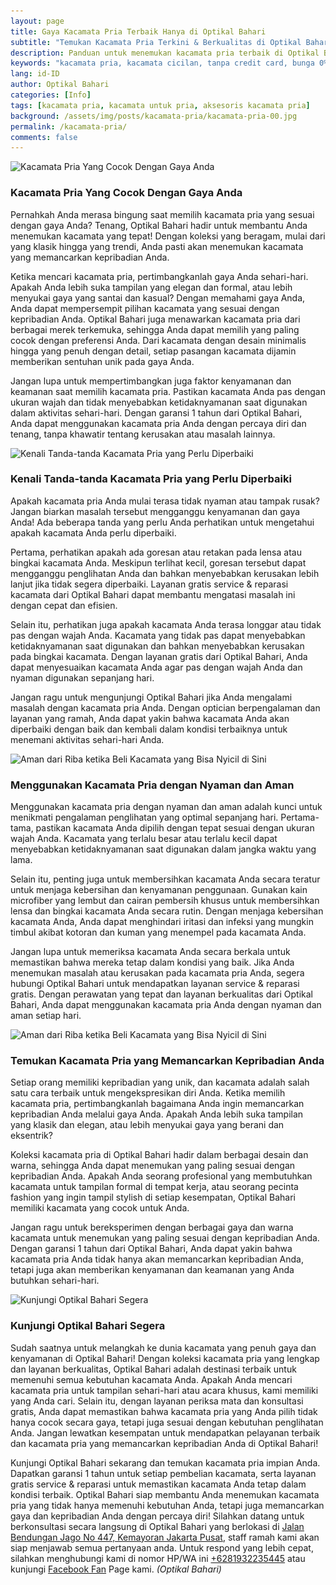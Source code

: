 ```yaml
---
layout: page
title: Gaya Kacamata Pria Terbaik Hanya di Optikal Bahari
subtitle: "Temukan Kacamata Pria Terkini & Berkualitas di Optikal Bahari, Dapatkan Periksa Mata Gratis, Cicilan 0% & Garansi Kacamata 1 Tahun"
description: Panduan untuk menemukan kacamata pria terbaik di Optikal Bahari, Periksa & Service Kacamata Gratis, Garansi 1 Tahun & Menerima Pembayaran KJP
keywords: "kacamata pria, kacamata cicilan, tanpa credit card, bunga 0% tanpa DP, cicilan ringan"
lang: id-ID
author: Optikal Bahari
categories: [Info]
tags: [kacamata pria, kacamata untuk pria, aksesoris kacamata pria]
background: /assets/img/posts/kacamata-pria/kacamata-pria-00.jpg
permalink: /kacamata-pria/
comments: false
---
```


<div class="card shadow p-3 bg-white mb-5">
  <img
    itemprop="image"
    data-src="/assets/img/posts/kacamata-pria/kacamata-pria-01.jpg"
    src="/assets/img/posts/kacamata-pria/kacamata-pria-01.jpg"
    class="card-img-top"
    title="Kacamata Pria Yang Cocok Dengan Gaya Anda"
    alt="Kacamata Pria Yang Cocok Dengan Gaya Anda">
  <div class="card-body">
    <h3 class="card-title">
      Kacamata Pria Yang Cocok Dengan Gaya Anda
    </h3>
    <p class="card-text text-justify">
      Pernahkah Anda merasa bingung saat memilih kacamata pria yang sesuai dengan gaya Anda? Tenang, Optikal Bahari hadir untuk membantu Anda menemukan kacamata yang tepat! Dengan koleksi yang beragam, mulai dari yang
      klasik hingga yang trendi, Anda pasti akan menemukan kacamata yang memancarkan kepribadian Anda.
    </p>
    <p class="card-text text-justify">
      Ketika mencari kacamata pria, pertimbangkanlah gaya Anda sehari-hari. Apakah Anda lebih suka tampilan yang                                                                                                    
            elegan dan formal, atau lebih menyukai gaya yang santai dan kasual? Dengan memahami gaya Anda, Anda dapat
            mempersempit pilihan kacamata yang sesuai dengan kepribadian Anda. Optikal Bahari juga menawarkan kacamata
            pria dari berbagai merek terkemuka, sehingga Anda dapat memilih yang paling cocok dengan preferensi Anda.
            Dari kacamata dengan desain minimalis hingga yang penuh dengan detail, setiap pasangan kacamata dijamin
            memberikan sentuhan unik pada gaya Anda.
    </p>
    <p class="card-text text-justify">
      Jangan lupa untuk mempertimbangkan juga faktor kenyamanan dan keamanan saat memilih kacamata pria. Pastikan                                                                                                    
            kacamata Anda pas dengan ukuran wajah dan tidak menyebabkan ketidaknyamanan saat digunakan dalam aktivitas
            sehari-hari. Dengan garansi 1 tahun dari Optikal Bahari, Anda dapat menggunakan kacamata pria Anda dengan
            percaya diri dan tenang, tanpa khawatir tentang kerusakan atau masalah lainnya.
    </p>
  </div>
</div>

<div class="card shadow p-3 bg-white mb-5">
  <img
    data-src="/assets/img/posts/kacamata-pria/kacamata-pria-03.jpg"
    src="/assets/img/posts/kacamata-pria/kacamata-pria-03.jpg"
    title="Kenali Tanda-tanda Kacamata Pria yang Perlu Diperbaiki"
    class="card-img-top"
    alt="Kenali Tanda-tanda Kacamata Pria yang Perlu Diperbaiki">
  <div class="card-body">
    <h3 class="card-title">
      Kenali Tanda-tanda Kacamata Pria yang Perlu Diperbaiki
    </h3>
    <p class="card-text text-justify">
      Apakah kacamata pria Anda mulai terasa tidak nyaman atau tampak rusak? Jangan biarkan masalah tersebut                                                                                                    
            mengganggu kenyamanan dan gaya Anda! Ada beberapa tanda yang perlu Anda perhatikan untuk mengetahui apakah
            kacamata Anda perlu diperbaiki.
    </p>
    <p class="card-text text-justify">
      Pertama, perhatikan apakah ada goresan atau retakan pada lensa atau bingkai kacamata Anda. Meskipun terlihat                                                                                                    
            kecil, goresan tersebut dapat mengganggu penglihatan Anda dan bahkan menyebabkan kerusakan lebih lanjut jika
            tidak segera diperbaiki. Layanan gratis service & reparasi kacamata dari Optikal Bahari dapat membantu
            mengatasi masalah ini dengan cepat dan efisien.
    </p>
    <p class="card-text text-justify">
      Selain itu, perhatikan juga apakah kacamata Anda terasa longgar atau tidak pas dengan wajah Anda. Kacamata                                                                                                    
            yang tidak pas dapat menyebabkan ketidaknyamanan saat digunakan dan bahkan menyebabkan kerusakan pada
            bingkai kacamata. Dengan layanan gratis dari Optikal Bahari, Anda dapat menyesuaikan kacamata Anda agar pas
            dengan wajah Anda dan nyaman digunakan sepanjang hari.
    </p>
    <p class="card-text text-justify">
      Jangan ragu untuk mengunjungi Optikal Bahari jika Anda mengalami masalah dengan kacamata pria Anda. Dengan                                                                                                    
            optician berpengalaman dan layanan yang ramah, Anda dapat yakin bahwa kacamata Anda akan diperbaiki dengan
            baik dan kembali dalam kondisi terbaiknya untuk menemani aktivitas sehari-hari Anda.
    </p>
  </div>
</div>

<div class="card shadow p-3 bg-white mb-5">
  <img
    data-src="/assets/img/posts/kacamata-pria/kacamata-pria-04.jpg"
    src="/assets/img/posts/kacamata-pria/kacamata-pria-04.jpg"
    title="Aman dari Riba ketika Beli Kacamata yang Bisa Nyicil di Sini"
    class="card-img-top"
    alt="Aman dari Riba ketika Beli Kacamata yang Bisa Nyicil di Sini">
  <div class="card-body">
    <h3 class="card-title">
      Menggunakan Kacamata Pria dengan Nyaman dan Aman
    </h3>
    <p class="card-text text-justify">
      Menggunakan kacamata pria dengan nyaman dan aman adalah kunci untuk menikmati pengalaman penglihatan yang optimal sepanjang hari. Pertama-tama, pastikan kacamata Anda dipilih dengan tepat sesuai dengan ukuran wajah Anda. Kacamata yang terlalu besar atau terlalu kecil dapat menyebabkan ketidaknyamanan saat digunakan dalam jangka waktu yang lama.
    </p>
    <p class="card-text text-justify">
      Selain itu, penting juga untuk membersihkan kacamata Anda secara teratur untuk menjaga kebersihan dan kenyamanan penggunaan. Gunakan kain microfiber yang lembut dan cairan pembersih khusus untuk membersihkan lensa dan bingkai kacamata Anda secara rutin. Dengan menjaga kebersihan kacamata Anda, Anda dapat menghindari iritasi dan infeksi yang mungkin timbul akibat kotoran dan kuman yang menempel pada kacamata Anda.
    </p>
    <p class="card-text text-justify">
      Jangan lupa untuk memeriksa kacamata Anda secara berkala untuk memastikan bahwa mereka tetap dalam kondisi yang baik. Jika Anda menemukan masalah atau kerusakan pada kacamata pria Anda, segera hubungi Optikal Bahari untuk mendapatkan layanan service & reparasi gratis. Dengan perawatan yang tepat dan layanan berkualitas dari Optikal Bahari, Anda dapat menggunakan kacamata pria Anda dengan nyaman dan aman setiap hari.
    </p>
  </div>
</div>

<div class="card shadow p-3 bg-white mb-5">
  <img
    data-src="/assets/img/posts/kacamata-pria/kacamata-pria-05.jpg"
    src="/assets/img/posts/kacamata-pria/kacamata-pria-05.jpg"
    title="Aman dari Riba ketika Beli Kacamata yang Bisa Nyicil di Sini"
    class="card-img-top"
    alt="Aman dari Riba ketika Beli Kacamata yang Bisa Nyicil di Sini">
  <div class="card-body">
    <h3 class="card-title">
      Temukan Kacamata Pria yang Memancarkan Kepribadian Anda
    </h3>
    <p class="card-text text-justify">
      Setiap orang memiliki kepribadian yang unik, dan kacamata adalah salah satu cara terbaik untuk mengekspresikan diri Anda. Ketika memilih kacamata pria, pertimbangkanlah bagaimana Anda ingin memancarkan kepribadian Anda melalui gaya Anda. Apakah Anda lebih suka tampilan yang klasik dan elegan, atau lebih menyukai gaya yang berani dan eksentrik?
    </p>
    <p class="card-text text-justify">
      Koleksi kacamata pria di Optikal Bahari hadir dalam berbagai desain dan warna, sehingga Anda dapat menemukan yang paling sesuai dengan kepribadian Anda. Apakah Anda seorang profesional yang membutuhkan kacamata untuk tampilan formal di tempat kerja, atau seorang pecinta fashion yang ingin tampil stylish di setiap kesempatan, Optikal Bahari memiliki kacamata yang cocok untuk Anda.
    </p>
    <p class="card-text text-justify">
      Jangan ragu untuk bereksperimen dengan berbagai gaya dan warna kacamata untuk menemukan yang paling sesuai dengan kepribadian Anda. Dengan garansi 1 tahun dari Optikal Bahari, Anda dapat yakin bahwa kacamata pria Anda tidak hanya akan memancarkan kepribadian Anda, tetapi juga akan memberikan kenyamanan dan keamanan yang Anda butuhkan sehari-hari.
    </p>
  </div>
</div>

<div class="card shadow p-3 bg-white mb-5">
  <img
    data-src="/assets/img/posts/kacamata-pria/kacamata-pria-02.jpg"
    src="/assets/img/posts/kacamata-pria/kacamata-pria-02.jpg"
    title="Kunjungi Optikal Bahari Segera"
    class="card-img-top"
    alt="Kunjungi Optikal Bahari Segera">
  <div class="card-body">
    <h3 class="card-title">
      Kunjungi Optikal Bahari Segera
    </h3>
    <p class="card-text text-justify">
      Sudah saatnya untuk melangkah ke dunia kacamata yang penuh gaya dan kenyamanan di Optikal Bahari! Dengan koleksi kacamata pria yang lengkap dan layanan berkualitas, Optikal Bahari adalah destinasi terbaik untuk memenuhi semua kebutuhan kacamata Anda. Apakah Anda mencari kacamata pria untuk tampilan sehari-hari atau acara khusus, kami memiliki yang Anda cari. Selain itu, dengan layanan periksa mata dan konsultasi gratis, Anda dapat memastikan bahwa kacamata pria yang Anda pilih tidak hanya cocok secara gaya, tetapi juga sesuai dengan kebutuhan penglihatan Anda. Jangan lewatkan kesempatan untuk mendapatkan pelayanan terbaik dan kacamata pria yang memancarkan kepribadian Anda di Optikal Bahari!
    </p>
    <p class="card-text text-justify">
      Kunjungi Optikal Bahari sekarang dan temukan kacamata pria impian Anda. Dapatkan garansi 1 tahun untuk setiap pembelian kacamata, serta layanan gratis service & reparasi untuk memastikan kacamata Anda tetap dalam kondisi terbaik. Optikal Bahari siap membantu Anda menemukan kacamata pria yang tidak hanya memenuhi kebutuhan Anda, tetapi juga memancarkan gaya dan kepribadian Anda dengan percaya diri!		                                                         
      Silahkan datang untuk berkonsultasi secara langsung di Optikal Bahari yang berlokasi di
      <a href="{{"/lokasi" | relative_url }}" title="Jalan Bendungan Jago No 447, Kemayoran Jakarta Pusat">Jalan Bendungan                                                                                                    
            Jago No 447, Kemayoran Jakarta Pusat</a>, staff ramah kami akan siap menjawab semua pertanyaan anda.                                                                                                    
            Untuk respond yang lebih cepat, silahkan menghubungi kami di nomor HP/WA ini
      <a
        href="https://api.whatsapp.com/send?phone=6281932235445&text=Hallo%2C+saya+butuh+informasi+lebih+lanjut+mengenai+Optikal+Bahari"
        id="WhatsAppClick"
        class="WhatsAppCall"
        title="Call WhatsApp">+6281932235445</a>
      atau kunjungi
      <a
        href="https://www.facebook.com/optikalbahari"
        id="FBClick"
        title="Facebook Page Optikal Bahari"
        class="FacebookPage">Facebook Fan</a>
      Page kami.
      <em>(Optikal Bahari)</em>
    </p>
  </div>
</div>